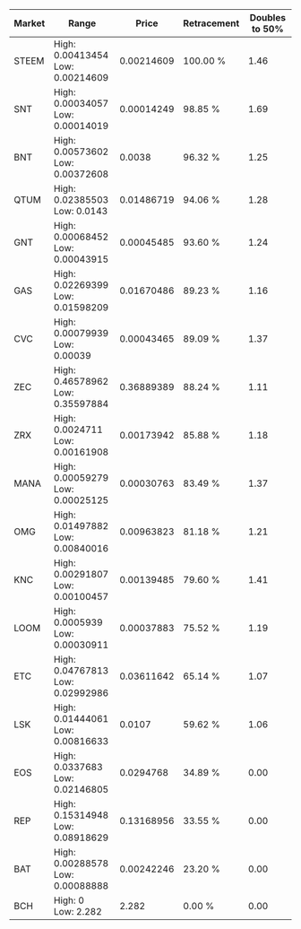 | Market | Range | Price| Retracement | Doubles to 50% |
| --- | --- | --- | --- | --- |
| STEEM | High: 0.00413454<br />Low: 0.00214609 | 0.00214609 | 100.00 % | 1.46 |
| SNT | High: 0.00034057<br />Low: 0.00014019 | 0.00014249 | 98.85 % | 1.69 |
| BNT | High: 0.00573602<br />Low: 0.00372608 | 0.0038 | 96.32 % | 1.25 |
| QTUM | High: 0.02385503<br />Low: 0.0143 | 0.01486719 | 94.06 % | 1.28 |
| GNT | High: 0.00068452<br />Low: 0.00043915 | 0.00045485 | 93.60 % | 1.24 |
| GAS | High: 0.02269399<br />Low: 0.01598209 | 0.01670486 | 89.23 % | 1.16 |
| CVC | High: 0.00079939<br />Low: 0.00039 | 0.00043465 | 89.09 % | 1.37 |
| ZEC | High: 0.46578962<br />Low: 0.35597884 | 0.36889389 | 88.24 % | 1.11 |
| ZRX | High: 0.0024711<br />Low: 0.00161908 | 0.00173942 | 85.88 % | 1.18 |
| MANA | High: 0.00059279<br />Low: 0.00025125 | 0.00030763 | 83.49 % | 1.37 |
| OMG | High: 0.01497882<br />Low: 0.00840016 | 0.00963823 | 81.18 % | 1.21 |
| KNC | High: 0.00291807<br />Low: 0.00100457 | 0.00139485 | 79.60 % | 1.41 |
| LOOM | High: 0.0005939<br />Low: 0.00030911 | 0.00037883 | 75.52 % | 1.19 |
| ETC | High: 0.04767813<br />Low: 0.02992986 | 0.03611642 | 65.14 % | 1.07 |
| LSK | High: 0.01444061<br />Low: 0.00816633 | 0.0107 | 59.62 % | 1.06 |
| EOS | High: 0.0337683<br />Low: 0.02146805 | 0.0294768 | 34.89 % | 0.00 |
| REP | High: 0.15314948<br />Low: 0.08918629 | 0.13168956 | 33.55 % | 0.00 |
| BAT | High: 0.00288578<br />Low: 0.00088888 | 0.00242246 | 23.20 % | 0.00 |
| BCH | High: 0<br />Low: 2.282 | 2.282 | 0.00 % | 0.00 |
